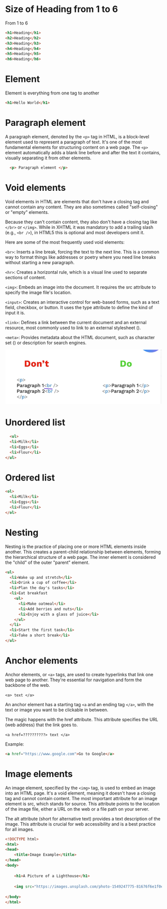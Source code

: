 
# Size of Heading from 1 to 6
From 1 to 6
```HTML
<h1>Heading</h1>
<h2>Heading</h2>
<h3>Heading</h3>
<h4>Heading</h4>
<h5>Heading</h5>
<h6>Heading</h6>
```

# Element
Element is everything from one tag to another
```HTML
<h1>Hello World</h1>
```

# Paragraph element

A paragraph element, denoted by the `<p>` tag in HTML, is a block-level element used to represent a paragraph of text. It's one of the most fundamental elements for structuring content on a web page. The `<p>` element automatically adds a blank line before and after the text it contains, visually separating it from other elements.
```HTML
  <p> Paragraph element </p>
```

# Void elements
Void elements in HTML are elements that don't have a closing tag and cannot contain any content. They are also sometimes called "self-closing" or "empty" elements.

Because they can't contain content, they also don't have a closing tag like `</br>` or `</img>`. While in XHTML it was mandatory to add a trailing slash (e.g., `<br />`), in HTML5 this is optional and most developers omit it.

Here are some of the most frequently used void elements:

`<br>`: Inserts a line break, forcing the text to the next line. This is a common way to format things like addresses or poetry where you need line breaks without starting a new paragraph.

`<hr>`: Creates a horizontal rule, which is a visual line used to separate sections of content.

`<img>`: Embeds an image into the document. It requires the src attribute to specify the image file's location.

`<input>`: Creates an interactive control for web-based forms, such as a text field, checkbox, or button. It uses the type attribute to define the kind of input it is.

`<link>`: Defines a link between the current document and an external resource, most commonly used to link to an external stylesheet (<link rel="stylesheet" href="style.css">).

`<meta>`: Provides metadata about the HTML document, such as character set (<meta charset="UTF-8">) or description for search engines.


![alt text](images/image001.png)

# Unordered list
```HTML
  <ul>
  <li>Milk</li>
  <li>Eggs</li>
  <li>Flour</li>
</ul>
```

# Ordered list

```HTML
<ol>
  <li>Milk</li>
  <li>Eggs</li>
  <li>Flour</li>
</ol>
```

# Nesting
Nesting is the practice of placing one or more HTML elements inside another. This creates a parent-child relationship between elements, forming the hierarchical structure of a web page. The inner element is considered the "child" of the outer "parent" element.
```HTML
<ul>
  <li>Wake up and stretch</li>
  <li>Drink a cup of coffee</li>
  <li>Plan the day's tasks</li>
  <li>Eat breakfast
    <ul>
      <li>Make oatmeal</li>
      <li>Add berries and nuts</li>
      <li>Enjoy with a glass of juice</li>
    </ul>
  </li>
  <li>Start the first task</li>
  <li>Take a short break</li>
</ul>
```

# Anchor elements
Anchor elements, or `<a>` tags, are used to create hyperlinks that link one web page to another. They're essential for navigation and form the backbone of the web.

`<a> text </a>`

An anchor element has a starting tag `<a` and an ending tag `</a>`, with the text or image you want to be clickable in between. 
    
The magic happens with the href attribute. This attribute specifies the URL (web address) that the link goes to.

`<a href=??????????> text </a>`

Example:

```HTML
<a href="https://www.google.com">Go to Google</a>
```

# Image elements
An image element, specified by the `<img>` tag, is used to embed an image into an HTML page. It's a void element, meaning it doesn't have a closing tag and cannot contain content. The most important attribute for an image element is src, which stands for source. This attribute points to the location of the image file, either a URL on the web or a file path on your server.

The alt attribute (short for alternative text) provides a text description of the image. This attribute is crucial for web accessibility and is a best practice for all images.

```HTML
<!DOCTYPE html>
<html>
<head>
    <title>Image Example</title>
</head>
<body>

    <h1>A Picture of a Lighthouse</h1>

    <img src="https://images.unsplash.com/photo-1549247775-81676f6e1f0e?q=80&w=2000&auto=format&fit=crop" alt="A lighthouse on a rocky shore under a cloudy sky.">

</body>
</html>
```


